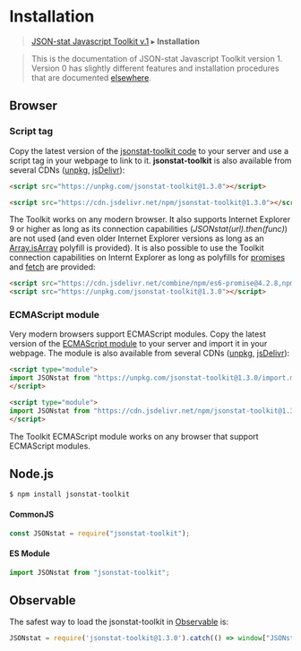 # Installation

> [JSON-stat Javascript Toolkit v.1](https://github.com/jsonstat/toolkit/blob/master/README.md) ▸ **Installation**

<blockquote>This is the documentation of JSON-stat Javascript Toolkit version 1. Version 0 has slightly different features and installation procedures that are documented <a href="https://github.com/badosa/JSON-stat/wiki/Installation">elsewhere</a>.</blockquote>

## Browser

### Script tag

Copy the latest version of the [jsonstat-toolkit code](https://raw.githubusercontent.com/jsonstat/toolkit/master/iife.js) to your server and use a script tag in your webpage to link to it. <strong>jsonstat-toolkit</strong> is also available from several CDNs ([unpkg](https://unpkg.com), [jsDelivr](https://www.jsdelivr.com/)):

```html
<script src="https://unpkg.com/jsonstat-toolkit@1.3.0"></script>
```

```html
<script src="https://cdn.jsdelivr.net/npm/jsonstat-toolkit@1.3.0"></script>
```

The Toolkit works on any modern browser. It also supports Internet Explorer 9 or higher as long as its connection capabilities (*JSONstat(url).then(func)*) are not used (and even older Internet Explorer versions as long as an [Array.isArray](https://developer.mozilla.org/en-US/docs/Web/JavaScript/Reference/Global_Objects/Array/isArray) polyfill is provided). It is also possible to use the Toolkit connection capabilities on Internt Explorer as long as polyfills for [promises](https://developer.mozilla.org/en-US/docs/Web/JavaScript/Reference/Global_Objects/Promise) and [fetch](https://developer.mozilla.org/en-US/docs/Web/API/Fetch_API) are provided:

```html
<script src="https://cdn.jsdelivr.net/combine/npm/es6-promise@4.2.8,npm/whatwg-fetch@3.0.0"></script>
<script src="https://unpkg.com/jsonstat-toolkit@1.3.0"></script>
```

### ECMAScript module

Very modern browsers support ECMAScript modules. Copy the latest version of the [ECMAScript module](https://raw.githubusercontent.com/jsonstat/toolkit/master/import.mjs) to your server and import it in your webpage. The module is also available from several CDNs ([unpkg](https://unpkg.com), [jsDelivr](https://www.jsdelivr.com/)):

```html
<script type="module">
import JSONstat from "https://unpkg.com/jsonstat-toolkit@1.3.0/import.mjs";
</script>
```

```html
<script type="module">
import JSONstat from "https://cdn.jsdelivr.net/npm/jsonstat-toolkit@1.3.0/import.mjs";
</script>
```

The Toolkit ECMAScript module works on any browser that support ECMAScript modules.

## Node.js

```
$ npm install jsonstat-toolkit
```

#### CommonJS

```js
const JSONstat = require("jsonstat-toolkit");
```

#### ES Module

```js
import JSONstat from "jsonstat-toolkit";
```

## Observable

The safest way to load the jsonstat-toolkit in [Observable](https://observablehq.com/) is:

```js
JSONstat = require('jsonstat-toolkit@1.3.0').catch(() => window["JSONstat"])
```

